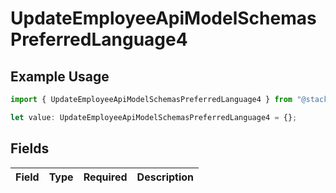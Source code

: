 # UpdateEmployeeApiModelSchemasPreferredLanguage4

## Example Usage

```typescript
import { UpdateEmployeeApiModelSchemasPreferredLanguage4 } from "@stackone/stackone-client-ts/sdk/models/shared";

let value: UpdateEmployeeApiModelSchemasPreferredLanguage4 = {};
```

## Fields

| Field       | Type        | Required    | Description |
| ----------- | ----------- | ----------- | ----------- |